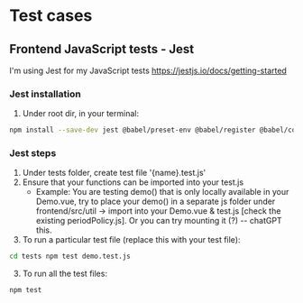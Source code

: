 # Test cases

## Frontend JavaScript tests - Jest

I'm using Jest for my JavaScript tests
https://jestjs.io/docs/getting-started

### Jest installation
1. Under root dir, in your terminal:
```sh
npm install --save-dev jest @babel/preset-env @babel/register @babel/core babel-jest 
```

### Jest steps
1. Under tests folder, create test file '{name}.test.js'
2. Ensure that your functions can be imported into your test.js
   - Example: You are testing demo() that is only locally available in your Demo.vue, try to place your demo() in a separate js folder under frontend/src/util -> import into your Demo.vue & test.js [check the existing periodPolicy.js]. Or you can try mounting it (?) -- chatGPT this.
4. To run a particular test file (replace this with your test file):
```sh
cd tests npm test demo.test.js
```
3. To run all the test files:
```sh
npm test
```
